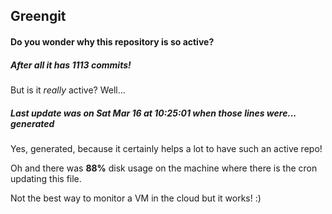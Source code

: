 ## Greengit

#### Do you wonder why this repository is so active?

##### After all it has 1113 commits!

But is it *really* active? Well...

##### Last update was on Sat Mar 16 at 10:25:01 when those lines were... generated

Yes, generated, because it certainly helps a lot to have such an active repo!

Oh and there was **88%** disk usage on the machine
where there is the cron updating this file.

Not the best way to monitor a VM in the cloud but it works! :)
